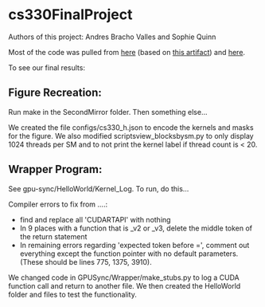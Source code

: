 # cs330FinalProject

Authors of this project: Andres Bracho Valles and Sophie Quinn

Most of the code was pulled from [here](https://github.com/JoshuaJB/cuda_scheduling_examiner_mirror) (based on [this artifact](https://www.cs.unc.edu/~jbakita/rtas23-ae/)) and [here](https://github.com/vancemiller/gpu-sync/tree/master).

To see our final results:

## Figure Recreation:

Run make in the SecondMirror folder. Then something else...

We created the file configs/cs330_h.json to encode the kernels and masks for the figure. 
We also modified scriptsview_blocksbysm.py to only display 1024 threads per SM and to not print the kernel label if thread count is < 20.

## Wrapper Program:

See gpu-sync/HelloWorld/Kernel_Log. To run, do this...

Compiler errors to fix from ....:
- find and replace all 'CUDARTAPI' with nothing
- In 9 places with a function that is _v2 or _v3, delete the middle token of the return statement
- In remaining errors regarding 'expected token before =', comment out everything except the function pointer with no default parameters.
(These should be lines 775, 1375, 3910).

We changed code in GPUSync/Wrapper/make_stubs.py to log a CUDA function call and return to another file.
We then created the HelloWorld folder and files to test the functionality. 

